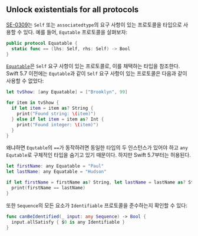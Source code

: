 ## Unlock existentials for all protocols

[SE-0309](https://github.com/apple/swift-evolution/blob/main/proposals/0309-unlock-existential-types-for-all-protcols.md)는 `Self` 또는 `associatedtype`의 요구 사항이 있는 프로토콜을 타입으로 사용할 수 있다. 예를 들어, `Equtable` 프로토콜을 살펴보자:

```swift
public protocol Equatable {
  static func == (lhs: Self, rhs: Self) -> Bool
}
```

[`Equatable`](https://github.com/swiftlang/swift/blob/f8141e27b1b4240969c7b59b3c2cb6534483de7d/stdlib/public/core/Equatable.swift#L167)은 `Self` 요구 사항이 있는 프로토콜로, 이를 채택하는 타입을 참조한다. Swift 5.7 이전에는 `Equtable`과 같이 `Self` 요구 사항이 있는 프로토콜은 다음과 같이 사용할 수 없었다:

```swift
let tvShow: [any Equatable] = ["Brooklyn", 99]

for item in tvShow {
  if let item = item as? String {
    print("Found string: \(item)")
  } else if let item = item as? Int {
    print("Found integer: \(item)")
  }
}
```

왜냐하면 `Equtable`의 `==`가 동작하려면 동일한 타입의 두 인스턴스가 있어야 하고 `any Equtable`로 구체적인 타입을 숨기고 있기 때문이다. 하지만 Swift 5.7부터는 허용된다.

```swift
let firstName: any Equatable = "Paul"
let lastName: any Equatable = "Hudson"

if let firstName = firstName as? String, let lastName = lastName as? String {
  print(firstName == lastName)
}
```

또한 `Sequence`의 모든 요소가 `Identifiable` 프로토콜을 준수하는지 확인할 수 있다:

```swift
func canBeIdentified(_ input: any Sequence) -> Bool {
  input.allSatisfy { $0 is any Identifiable }
}
```
